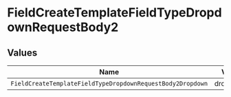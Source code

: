 # FieldCreateTemplateFieldTypeDropdownRequestBody2


## Values

| Name                                                       | Value                                                      |
| ---------------------------------------------------------- | ---------------------------------------------------------- |
| `FieldCreateTemplateFieldTypeDropdownRequestBody2Dropdown` | dropdown                                                   |